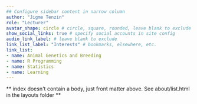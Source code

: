 ```yaml
---
## Configure sidebar content in narrow column
author: "Jigme Tenzin"
role: "Lecturer"
avatar_shape: circle # circle, square, rounded, leave blank to exclude
show_social_links: true # specify social accounts in site config
audio_link_label: # leave blank to exclude
link_list_label: "Interests" # bookmarks, elsewhere, etc.
link_list:
- name: Animal Genetics and Breeding
- name: R Programming
- name: Statistics
- name: Learning
---
```


** index doesn't contain a body, just front matter above.
See about/list.html in the layouts folder **